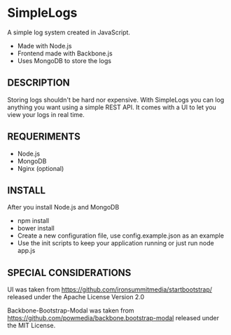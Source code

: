SimpleLogs
==========

A simple log system created in JavaScript.

- Made with Node.js
- Frontend made with Backbone.js
- Uses MongoDB to store the logs

## DESCRIPTION
Storing logs shouldn't be hard nor expensive. With SimpleLogs you can log anything you want using a simple REST API. It comes with a UI to let you view your logs in real time.

## REQUERIMENTS
- Node.js
- MongoDB
- Nginx (optional)

## INSTALL
After you install Node.js and MongoDB
- npm install
- bower install
- Create a new configuration file, use config.example.json as an example
- Use the init scripts to keep your application running or just run node app.js

## SPECIAL CONSIDERATIONS
UI was taken from https://github.com/ironsummitmedia/startbootstrap/ released under the Apache License Version 2.0

Backbone-Bootstrap-Modal was taken from https://github.com/powmedia/backbone.bootstrap-modal released under the MIT License.


